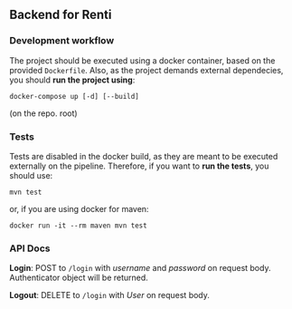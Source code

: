 
## Backend for Renti

### Development workflow

The project should be executed using a docker container, based on the provided `Dockerfile`. Also, as the project demands external dependecies, you should **run the project using**:
```
docker-compose up [-d] [--build]
```
(on the repo. root)

### Tests

Tests are disabled in the docker build, as they are meant to be executed externally on the pipeline. Therefore, if you want to **run the tests**, you should use: 
```
mvn test
```
or, if you are using docker for maven: 
```
docker run -it --rm maven mvn test
```

### API Docs

**Login**: POST to `/login` with *username* and *password* on request body. Authenticator object will be returned.

**Logout**: DELETE to `/login` with *User* on request body.